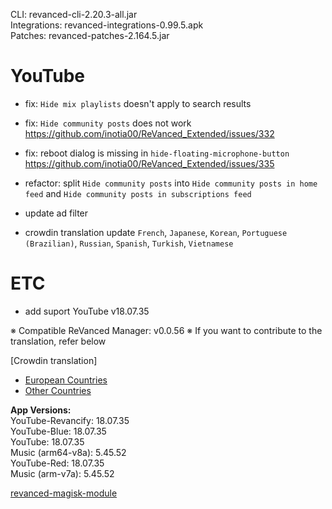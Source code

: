 CLI: revanced-cli-2.20.3-all.jar  
Integrations: revanced-integrations-0.99.5.apk  
Patches: revanced-patches-2.164.5.jar  

YouTube
==
- fix: `Hide mix playlists` doesn't apply to search results
- fix: `Hide community posts` does not work https://github.com/inotia00/ReVanced_Extended/issues/332
- fix: reboot dialog is missing in `hide-floating-microphone-button` https://github.com/inotia00/ReVanced_Extended/issues/335
- refactor: split `Hide community posts` into `Hide community posts in home feed` and `Hide community posts in subscriptions feed`
- update ad filter

- crowdin translation update
`French`, `Japanese`, `Korean`, `Portuguese (Brazilian)`, `Russian`, `Spanish`, `Turkish`, `Vietnamese`


ETC
==
- add suport YouTube v18.07.35

※ Compatible ReVanced Manager: v0.0.56
※ If you want to contribute to the translation, refer below

[Crowdin translation]
- [European Countries](https://crowdin.com/project/revancedextendedeu)
- [Other Countries](https://crowdin.com/project/revancedextended)
  
**App Versions:**  
YouTube-Revancify: 18.07.35  
YouTube-Blue: 18.07.35  
YouTube: 18.07.35  
Music (arm64-v8a): 5.45.52  
YouTube-Red: 18.07.35  
Music (arm-v7a): 5.45.52  

[revanced-magisk-module](https://github.com/nikhilbadyal/revanced-magisk-module)  
